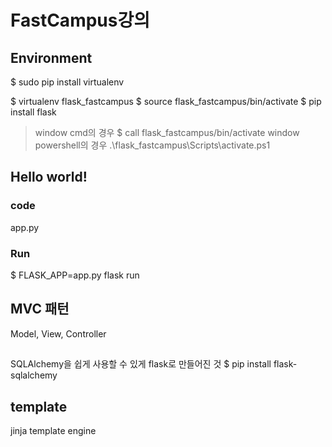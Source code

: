 # FastCampus강의

## Environment
$ sudo pip install virtualenv

$ virtualenv flask_fastcampus
$ source flask_fastcampus/bin/activate
$ pip install flask

> window cmd의 경우 
> $ call flask_fastcampus/bin/activate
> window powershell의 경우 
> .\flask_fastcampus\Scripts\activate.ps1

## Hello world!
### code
app.py

### Run
$ FLASK_APP=app.py flask run

## MVC 패턴
Model, View, Controller

## 
SQLAlchemy을 쉽게 사용할 수 있게 flask로 만들어진 것
$ pip install flask-sqlalchemy

## template
jinja template engine

# 
